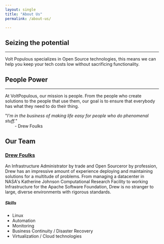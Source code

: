 ```yaml
---
layout: single
title: "About Us"
permalink: /about-us/

---
```


## Seizing the potential
---
Volt Populous specializes in Open Source technologies, this means we can help you keep your tech costs low without sacrificing functionality.

## People Power
---
At VoltPopulous, our mission is people. From the people who create solutions to the people that use them, our goal is to ensure that everybody has what they need to do their thing.

"*I'm in the business of making life easy for people who do phenomenal stuff.*"<br>
&nbsp; &nbsp; &nbsp; &nbsp; - Drew Foulks

## Our Team

### [Drew Foulks](https://linkedin.com/in/andrewfoulks)

An Infrastructure Administrator by trade and Open Sourceror by profession, Drew has an impressive amount of experience deploying and maintaining solutions for a multitude of problems. From managing a datacenter in NASA's Katherine Johnson Computational Research Facility to working Infrastructure for the Apache Software Foundation, Drew is no stranger to large, diverse environments with rigorous standards.

##### Skills
  * Linux
  * Automation
  * Monitoring
  * Business Continuity / Disaster Recovery
  * Virtualization / Cloud technologies
